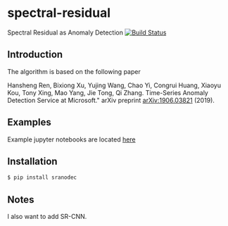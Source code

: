 # spectral-residual
Spectral Residual as Anomaly Detection
[![Build Status](https://travis-ci.com/y-bar/spectral-residual.svg?branch=master)](https://travis-ci.org/y-bar/spectral-residual)

## Introduction
The algorithm is based on the following paper

Hansheng Ren, Bixiong Xu, Yujing Wang, Chao Yi, Congrui Huang, Xiaoyu Kou, Tony Xing, Mao Yang, Jie Tong, Qi Zhang. Time-Series Anomaly Detection Service at Microsoft." 
arXiv preprint [arXiv:1906.03821](https://arxiv.org/abs/1906.03821) (2019).


## Examples
Example jupyter notebooks are located [here](https://github.com/yoshinaga0106/sr/tree/master/notebook)


## Installation
```bash
$ pip install sranodec
```

## Notes
I also want to add SR-CNN.

